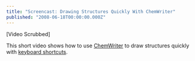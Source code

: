 ```yaml
---
title: "Screencast: Drawing Structures Quickly With ChemWriter"
published: "2008-06-18T00:00:00.000Z"
---
```


\[Video Scrubbed\]

This short video shows how to use [ChemWriter](http://metamolecular.com/chemwriter) to draw structures quickly with [keyboard shortcuts](http://metamolecular.com/articles/chemwriter-keyboard).